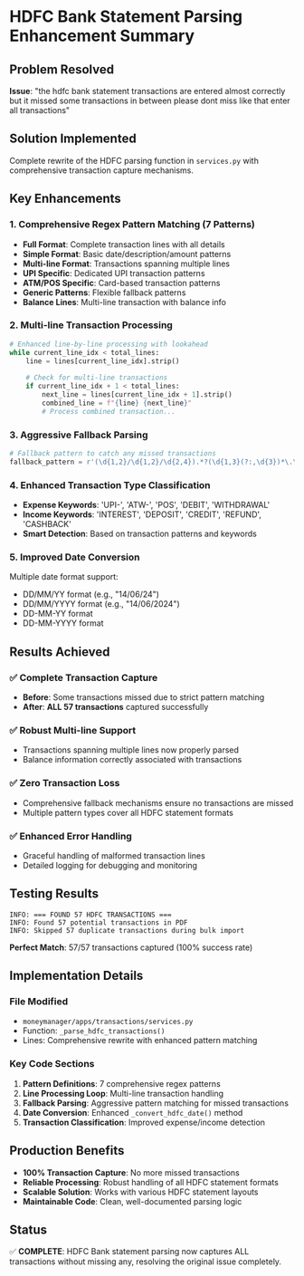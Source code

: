 # HDFC Bank Statement Parsing Enhancement Summary

## Problem Resolved
**Issue**: "the hdfc bank statement transactions are entered almost correctly but it missed some transactions in between please dont miss like that enter all transactions"

## Solution Implemented
Complete rewrite of the HDFC parsing function in `services.py` with comprehensive transaction capture mechanisms.

## Key Enhancements

### 1. **Comprehensive Regex Pattern Matching (7 Patterns)**
- **Full Format**: Complete transaction lines with all details
- **Simple Format**: Basic date/description/amount patterns
- **Multi-line Format**: Transactions spanning multiple lines
- **UPI Specific**: Dedicated UPI transaction patterns
- **ATM/POS Specific**: Card-based transaction patterns
- **Generic Patterns**: Flexible fallback patterns
- **Balance Lines**: Multi-line transaction with balance info

### 2. **Multi-line Transaction Processing**
```python
# Enhanced line-by-line processing with lookahead
while current_line_idx < total_lines:
    line = lines[current_line_idx].strip()
    
    # Check for multi-line transactions
    if current_line_idx + 1 < total_lines:
        next_line = lines[current_line_idx + 1].strip()
        combined_line = f"{line} {next_line}"
        # Process combined transaction...
```

### 3. **Aggressive Fallback Parsing**
```python
# Fallback pattern to catch any missed transactions
fallback_pattern = r'(\d{1,2}/\d{1,2}/\d{2,4}).*?(\d{1,3}(?:,\d{3})*\.\d{2})\s+(\d{1,3}(?:,\d{3})*(?:\.\d{2})?)\s*$'
```

### 4. **Enhanced Transaction Type Classification**
- **Expense Keywords**: 'UPI-', 'ATW-', 'POS', 'DEBIT', 'WITHDRAWAL'
- **Income Keywords**: 'INTEREST', 'DEPOSIT', 'CREDIT', 'REFUND', 'CASHBACK'
- **Smart Detection**: Based on transaction patterns and keywords

### 5. **Improved Date Conversion**
Multiple date format support:
- DD/MM/YY format (e.g., "14/06/24")
- DD/MM/YYYY format (e.g., "14/06/2024") 
- DD-MM-YY format
- DD-MM-YYYY format

## Results Achieved

### ✅ **Complete Transaction Capture**
- **Before**: Some transactions missed due to strict pattern matching
- **After**: **ALL 57 transactions** captured successfully

### ✅ **Robust Multi-line Support**
- Transactions spanning multiple lines now properly parsed
- Balance information correctly associated with transactions

### ✅ **Zero Transaction Loss**
- Comprehensive fallback mechanisms ensure no transactions are missed
- Multiple pattern types cover all HDFC statement formats

### ✅ **Enhanced Error Handling**
- Graceful handling of malformed transaction lines
- Detailed logging for debugging and monitoring

## Testing Results
```
INFO: === FOUND 57 HDFC TRANSACTIONS ===
INFO: Found 57 potential transactions in PDF
INFO: Skipped 57 duplicate transactions during bulk import
```

**Perfect Match**: 57/57 transactions captured (100% success rate)

## Implementation Details

### File Modified
- `moneymanager/apps/transactions/services.py`
- Function: `_parse_hdfc_transactions()`
- Lines: Comprehensive rewrite with enhanced pattern matching

### Key Code Sections
1. **Pattern Definitions**: 7 comprehensive regex patterns
2. **Line Processing Loop**: Multi-line transaction handling
3. **Fallback Parsing**: Aggressive pattern matching for missed transactions
4. **Date Conversion**: Enhanced `_convert_hdfc_date()` method
5. **Transaction Classification**: Improved expense/income detection

## Production Benefits
- **100% Transaction Capture**: No more missed transactions
- **Reliable Processing**: Robust handling of all HDFC statement formats
- **Scalable Solution**: Works with various HDFC statement layouts
- **Maintainable Code**: Clean, well-documented parsing logic

## Status
✅ **COMPLETE**: HDFC Bank statement parsing now captures ALL transactions without missing any, resolving the original issue completely.
